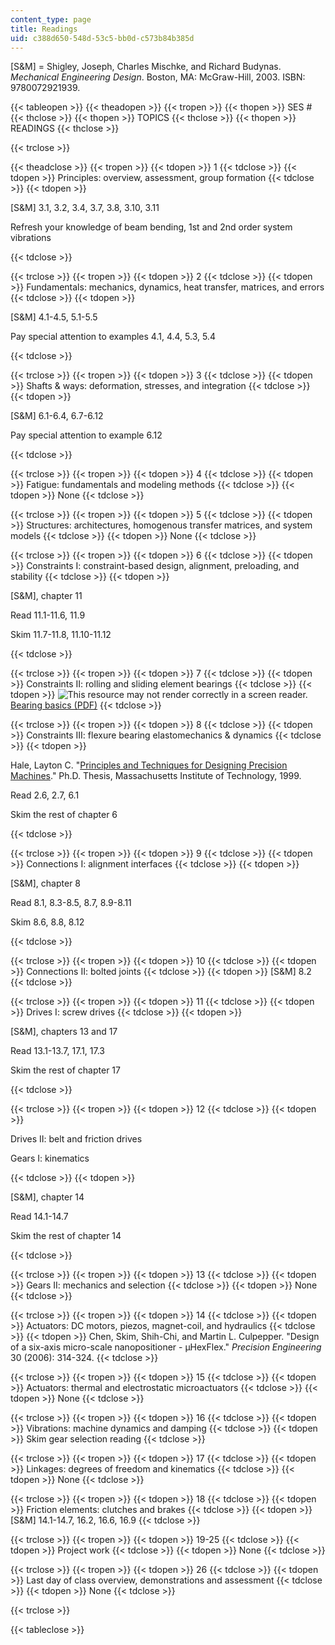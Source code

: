 ```yaml
---
content_type: page
title: Readings
uid: c388d650-548d-53c5-bb0d-c573b84b385d
---
```


\[S&M\] = Shigley, Joseph, Charles Mischke, and Richard Budynas. _Mechanical Engineering Design_. Boston, MA: McGraw-Hill, 2003. ISBN: 9780072921939.

{{< tableopen >}}
{{< theadopen >}}
{{< tropen >}}
{{< thopen >}}
SES #
{{< thclose >}}
{{< thopen >}}
TOPICS
{{< thclose >}}
{{< thopen >}}
READINGS
{{< thclose >}}

{{< trclose >}}

{{< theadclose >}}
{{< tropen >}}
{{< tdopen >}}
1
{{< tdclose >}}
{{< tdopen >}}
Principles: overview, assessment, group formation
{{< tdclose >}}
{{< tdopen >}}


\[S&M\] 3.1, 3.2, 3.4, 3.7, 3.8, 3.10, 3.11

Refresh your knowledge of beam bending, 1st and 2nd order system vibrations


{{< tdclose >}}

{{< trclose >}}
{{< tropen >}}
{{< tdopen >}}
2
{{< tdclose >}}
{{< tdopen >}}
Fundamentals: mechanics, dynamics, heat transfer, matrices, and errors
{{< tdclose >}}
{{< tdopen >}}


\[S&M\] 4.1-4.5, 5.1-5.5

Pay special attention to examples 4.1, 4.4, 5.3, 5.4


{{< tdclose >}}

{{< trclose >}}
{{< tropen >}}
{{< tdopen >}}
3
{{< tdclose >}}
{{< tdopen >}}
Shafts & ways: deformation, stresses, and integration
{{< tdclose >}}
{{< tdopen >}}


\[S&M\] 6.1-6.4, 6.7-6.12

Pay special attention to example 6.12


{{< tdclose >}}

{{< trclose >}}
{{< tropen >}}
{{< tdopen >}}
4
{{< tdclose >}}
{{< tdopen >}}
Fatigue: fundamentals and modeling methods
{{< tdclose >}}
{{< tdopen >}}
None
{{< tdclose >}}

{{< trclose >}}
{{< tropen >}}
{{< tdopen >}}
5
{{< tdclose >}}
{{< tdopen >}}
Structures: architectures, homogenous transfer matrices, and system models
{{< tdclose >}}
{{< tdopen >}}
None
{{< tdclose >}}

{{< trclose >}}
{{< tropen >}}
{{< tdopen >}}
6
{{< tdclose >}}
{{< tdopen >}}
Constraints I: constraint-based design, alignment, preloading, and stability
{{< tdclose >}}
{{< tdopen >}}


\[S&M\], chapter 11

Read 11.1-11.6, 11.9

Skim 11.7-11.8, 11.10-11.12


{{< tdclose >}}

{{< trclose >}}
{{< tropen >}}
{{< tdopen >}}
7
{{< tdclose >}}
{{< tdopen >}}
Constraints II: rolling and sliding element bearings
{{< tdclose >}}
{{< tdopen >}}
![This resource may not render correctly in a screen reader.](/images/inacessible.gif)[Bearing basics (PDF)](http://www.timken.com/pdf/10831_MDV7-Bearing-Adjustment-Basics.pdf)
{{< tdclose >}}

{{< trclose >}}
{{< tropen >}}
{{< tdopen >}}
8
{{< tdclose >}}
{{< tdopen >}}
Constraints III: flexure bearing elastomechanics & dynamics
{{< tdclose >}}
{{< tdopen >}}


Hale, Layton C. "[Principles and Techniques for Designing Precision Machines](http://dspace.mit.edu/handle/1721.1/9414)." Ph.D. Thesis, Massachusetts Institute of Technology, 1999.

Read 2.6, 2.7, 6.1

Skim the rest of chapter 6


{{< tdclose >}}

{{< trclose >}}
{{< tropen >}}
{{< tdopen >}}
9
{{< tdclose >}}
{{< tdopen >}}
Connections I: alignment interfaces
{{< tdclose >}}
{{< tdopen >}}


\[S&M\], chapter 8

Read 8.1, 8.3-8.5, 8.7, 8.9-8.11

Skim 8.6, 8.8, 8.12


{{< tdclose >}}

{{< trclose >}}
{{< tropen >}}
{{< tdopen >}}
10
{{< tdclose >}}
{{< tdopen >}}
Connections II: bolted joints
{{< tdclose >}}
{{< tdopen >}}
\[S&M\] 8.2
{{< tdclose >}}

{{< trclose >}}
{{< tropen >}}
{{< tdopen >}}
11
{{< tdclose >}}
{{< tdopen >}}
Drives I: screw drives
{{< tdclose >}}
{{< tdopen >}}


\[S&M\], chapters 13 and 17

Read 13.1-13.7, 17.1, 17.3

Skim the rest of chapter 17


{{< tdclose >}}

{{< trclose >}}
{{< tropen >}}
{{< tdopen >}}
12
{{< tdclose >}}
{{< tdopen >}}


Drives II: belt and friction drives

Gears I: kinematics


{{< tdclose >}}
{{< tdopen >}}


\[S&M\], chapter 14

Read 14.1-14.7

Skim the rest of chapter 14


{{< tdclose >}}

{{< trclose >}}
{{< tropen >}}
{{< tdopen >}}
13
{{< tdclose >}}
{{< tdopen >}}
Gears II: mechanics and selection
{{< tdclose >}}
{{< tdopen >}}
None
{{< tdclose >}}

{{< trclose >}}
{{< tropen >}}
{{< tdopen >}}
14
{{< tdclose >}}
{{< tdopen >}}
Actuators: DC motors, piezos, magnet-coil, and hydraulics
{{< tdclose >}}
{{< tdopen >}}
Chen, Skim, Shih-Chi, and Martin L. Culpepper. "Design of a six-axis micro-scale nanopositioner - µHexFlex." _Precision Engineering_ 30 (2006): 314-324.
{{< tdclose >}}

{{< trclose >}}
{{< tropen >}}
{{< tdopen >}}
15
{{< tdclose >}}
{{< tdopen >}}
Actuators: thermal and electrostatic microactuators
{{< tdclose >}}
{{< tdopen >}}
None
{{< tdclose >}}

{{< trclose >}}
{{< tropen >}}
{{< tdopen >}}
16
{{< tdclose >}}
{{< tdopen >}}
Vibrations: machine dynamics and damping
{{< tdclose >}}
{{< tdopen >}}
Skim gear selection reading
{{< tdclose >}}

{{< trclose >}}
{{< tropen >}}
{{< tdopen >}}
17
{{< tdclose >}}
{{< tdopen >}}
Linkages: degrees of freedom and kinematics
{{< tdclose >}}
{{< tdopen >}}
None
{{< tdclose >}}

{{< trclose >}}
{{< tropen >}}
{{< tdopen >}}
18
{{< tdclose >}}
{{< tdopen >}}
Friction elements: clutches and brakes
{{< tdclose >}}
{{< tdopen >}}
\[S&M\] 14.1-14.7, 16.2, 16.6, 16.9
{{< tdclose >}}

{{< trclose >}}
{{< tropen >}}
{{< tdopen >}}
19-25
{{< tdclose >}}
{{< tdopen >}}
Project work
{{< tdclose >}}
{{< tdopen >}}
None
{{< tdclose >}}

{{< trclose >}}
{{< tropen >}}
{{< tdopen >}}
26
{{< tdclose >}}
{{< tdopen >}}
Last day of class overview, demonstrations and assessment
{{< tdclose >}}
{{< tdopen >}}
None
{{< tdclose >}}

{{< trclose >}}

{{< tableclose >}}